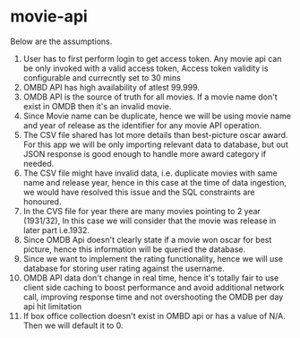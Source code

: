 # movie-api

Below are the assumptions.

1. User has to first perform login to get access token. Any movie api can be only invoked with a valid access token, Access token validity is configurable and currecntly set to 30 mins
2. OMBD API has high availability of atlest 99.999.
3. OMDB API is the source of truth for all movies. If a movie name don't exist in OMDB then it's an invalid movie.
4. Since Movie name can be duplicate, hence we will be using movie name and year of release as the identifier for any movie API operation.
5. The CSV file shared has lot more details than best-picture oscar award. For this app we will be only importing relevant data to database, but out JSON response is good enough to handle more award category if needed.
6. The CSV file might have invalid data, i.e. duplicate movies with same name and release year, hence in this case at the time of data ingestion, we would have resolved this issue and the SQL constraints are honoured.
7. In the CVS file for year there are many movies pointing to 2 year (1931/32), In this case we will consider that the movie was release in later part i.e.1932.
8. Since OMDB Api doesn't clearly state if a movie won oscar for best picture, hence this information will be queried the database.
9. Since we want to implement the rating functionality, hence we will use database for storing user rating against the username.
10. OMDB API data don't change in real time, hence it's totally fair to use client side caching to boost performance and avoid additional network call, improving response time and not overshooting the OMDB per day api hit limitation
11. If box office collection doesn't exist in OMBD api or has a value of N/A. Then we will default it to 0.
